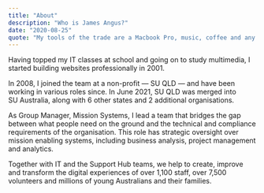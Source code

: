 ```yaml
---
title: "About"
description: "Who is James Angus?"
date: "2020-08-25"
quote: "My tools of the trade are a Macbook Pro, music, coffee and any software package or programming language that delivers the best outcomes for the end-user."
---
```


Having topped my IT classes at school and going on to study multimedia, I started building websites professionally in 2001.

In 2008, I joined the team at a non-profit — SU&nbsp;QLD — and have been working in various roles since. In June 2021, SU&nbsp;QLD was merged into SU&nbsp;Australia, along with 6 other states and 2 additional organisations. 

As Group Manager, Mission Systems, I lead a team that bridges the gap between what people need on the ground and the technical and compliance requirements of the organisation. This role has strategic oversight over mission enabling systems, including business analysis, project management and analytics.

Together with IT and the Support Hub teams, we help to create, improve and transform the digital experiences of over 1,100 staff, over 7,500 volunteers and millions of young Australians and their families.